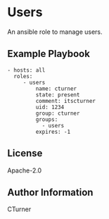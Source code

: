 Users
=========

An ansible role to manage users.

Example Playbook
----------------

    - hosts: all
      roles:
         - users
             name: cturner
             state: present
             comment: itscturner
             uid: 1234
             group: cturner
             groups:
               - users
             expires: -1


License
-------

Apache-2.0

Author Information
------------------

CTurner
